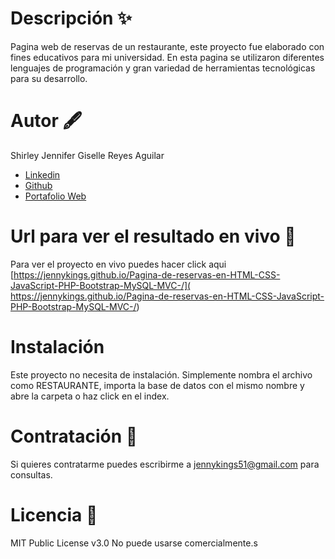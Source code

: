 # Descripción ✨
Pagina web de reservas de un restaurante, este proyecto fue elaborado con fines educativos para mi universidad. 
En esta pagina se utilizaron diferentes lenguajes de programación y gran variedad de herramientas tecnológicas para su desarrollo.

# Autor 🖋️
Shirley Jennifer Giselle Reyes Aguilar

 - [Linkedin](https://www.linkedin.com/in/jennykings/)
 - [Github](https://github.com/Jennykings)
 - [Portafolio Web](https://github.com/Jennykings/Mi_Portafolio)

 # Url para ver el resultado en vivo 🚀
 Para ver el proyecto en vivo puedes hacer click aqui [https://jennykings.github.io/Pagina-de-reservas-en-HTML-CSS-JavaScript-PHP-Bootstrap-MySQL-MVC-/]( https://jennykings.github.io/Pagina-de-reservas-en-HTML-CSS-JavaScript-PHP-Bootstrap-MySQL-MVC-/)

 # Instalación 
 Este proyecto no necesita de instalación. Simplemente nombra el archivo como RESTAURANTE, importa la base de datos con el mismo nombre y abre la carpeta o haz click en el index.

#  Contratación 🔗
Si quieres contratarme puedes escribirme a jennykings51@gmail.com para consultas. 

#  Licencia 📄
MIT Public License v3.0 No puede usarse comercialmente.s




